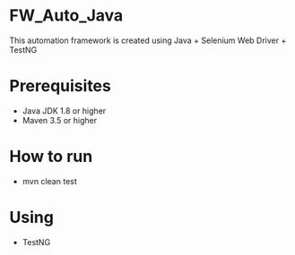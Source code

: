 # FW_Auto_Java
This automation framework is created using Java + Selenium Web Driver + TestNG 

# Prerequisites
- Java JDK 1.8 or higher
- Maven 3.5 or higher

# How to run
- mvn clean test

# Using
- TestNG
